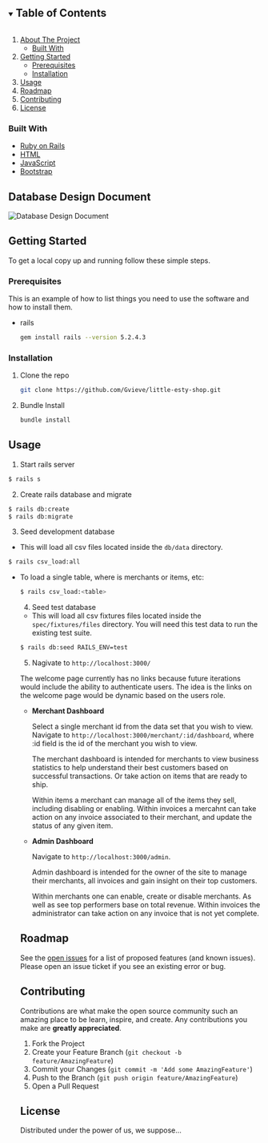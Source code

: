 




<!--
*** Thanks for checking out the Best-README-Template. If you have a suggestion
*** that would make this better, please fork the repo and create a pull request
*** or simply open an issue with the tag "enhancement".
*** Thanks again! Now go create something AMAZING! :D
***
***
***
*** To avoid retyping too much info. Do a search and replace for the following:
*** b-enji-cmd, relational-rails, twitter_handle, email, project_title, project_description
-->



<!-- PROJECT SHIELDS -->
<!--
*** I'm using markdown "reference style" links for readability.
*** Reference links are enclosed in brackets [ ] instead of parentheses ( ).
*** See the bottom of this document for the declaration of the reference variables
*** for contributors-url, forks-url, etc. This is an optional, concise syntax you may use.
*** https://www.markdownguide.org/basic-syntax/#reference-style-links
-->







<!-- TABLE OF CONTENTS -->
<details open="open">
  <summary><h2 style="display: inline-block">Table of Contents</h2></summary>
  <ol>
    <li>
      <a href="#about-the-project">About The Project</a>
      <ul>
        <li><a href="#built-with">Built With</a></li>
      </ul>
    </li>
    <li>
      <a href="#getting-started">Getting Started</a>
      <ul>
        <li><a href="#prerequisites">Prerequisites</a></li>
        <li><a href="#installation">Installation</a></li>
      </ul>
    </li>
    <li><a href="#usage">Usage</a></li>
    <li><a href="#roadmap">Roadmap</a></li>
    <li><a href="#contributing">Contributing</a></li>
    <li><a href="#license">License</a></li>
  </ol>
</details>



### Built With

* [Ruby on Rails](https://rubyonrails.org)
* [HTML](https://html.com)
* [JavaScript](https://www.javascript.com)
* [Bootstrap](https://getbootstrap.com/)


## Database Design Document
![Database Design Document](https://user-images.githubusercontent.com/72330302/109873878-9d558e80-7c2b-11eb-82fa-85a796040336.png)


<!-- GETTING STARTED -->
## Getting Started

To get a local copy up and running follow these simple steps.

### Prerequisites

This is an example of how to list things you need to use the software and how to install them.
* rails
  ```sh
  gem install rails --version 5.2.4.3
  ```

### Installation

1. Clone the repo
   ```sh
   git clone https://github.com/Gvieve/little-esty-shop.git
   ```
2. Bundle Install
   ```sh
   bundle install
   ```



<!-- USAGE EXAMPLES -->
## Usage

1. Start rails server
```sh
$ rails s
```
2. Create rails database and migrate
```sh
$ rails db:create
$ rails db:migrate
```
3. Seed development database

  * This will load all csv files located inside the `db/data` directory.

  ```sh
  $ rails csv_load:all
  ```

  * To load a single table, where <table> is merchants or items, etc:

  ```sh
  $ rails csv_load:<table>
  ```

4. Seed test database

  * This will load all csv fixtures files located inside the `spec/fixtures/files` directory. You will need this test data to run the existing test suite.

  ```sh
  $ rails db:seed RAILS_ENV=test
  ```

5. Nagivate to `http://localhost:3000/`

  The welcome page currently has no links because future iterations would include the ability to authenticate users. The idea is the links on the welcome page would be dynamic based on the users role.

* __Merchant Dashboard__

  Select a single merchant id from the data set that you wish to view. Navigate to `http://localhost:3000/merchant/:id/dashboard`, where :id field is the id of the merchant you wish to view.

  The merchant dashboard is intended for merchants to view business statistics to help understand their best customers based on successful transactions. Or take action on items that are ready to ship.

  Within items a merchant can manage all of the items they sell, including disabling or enabling. Within invoices a mercahnt can take action on any invoice associated to their merchant, and update the status of any given item.

* __Admin Dashboard__

  Navigate to `http://localhost:3000/admin`.

  Admin dashboard is intended for the owner of the site to manage their merchants, all invoices and gain insight on their top customers.

  Within merchants one can enable, create or disable merchants. As well as see top performers base on total revenue. Within invoices the administrator can take action on any invoice that is not yet complete.

<!-- ROADMAP -->
## Roadmap

See the [open issues](https://github.com/Gvieve/little-esty-shop/issues) for a list of proposed features (and known issues). Please open an issue ticket if you see an existing error or bug.



<!-- CONTRIBUTING -->
## Contributing

Contributions are what make the open source community such an amazing place to be learn, inspire, and create. Any contributions you make are **greatly appreciated**.

1. Fork the Project
2. Create your Feature Branch (`git checkout -b feature/AmazingFeature`)
3. Commit your Changes (`git commit -m 'Add some AmazingFeature'`)
4. Push to the Branch (`git push origin feature/AmazingFeature`)
5. Open a Pull Request



<!-- LICENSE -->
## License

Distributed under the power of us, we suppose...
